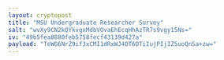 ```yaml
---
layout: cryptopost
title: "MSU Undergraduate Researcher Survey"
salt: "wvXy9CN2kQYkvgxMdbVOvaEhEcqHhAzTR7s9vgy15Ns="
iv: "49b5fea8880feb5758fecf43139d427a"
payload: "TeWG6NrZ9if3xCMI1dRxWJ4OT6OTiIujPIjIZ5uoQnSa+zw="
---
```

